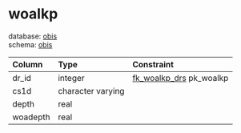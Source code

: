 # woalkp
database: [obis](../)  
schema: [obis](obis)  

|Column|Type|Constraint|
|:---|:---|:---|
|dr_id|integer|[fk_woalkp_drs](obis_drs_table) pk_woalkp |
|cs1d|character varying||
|depth|real||
|woadepth|real||
